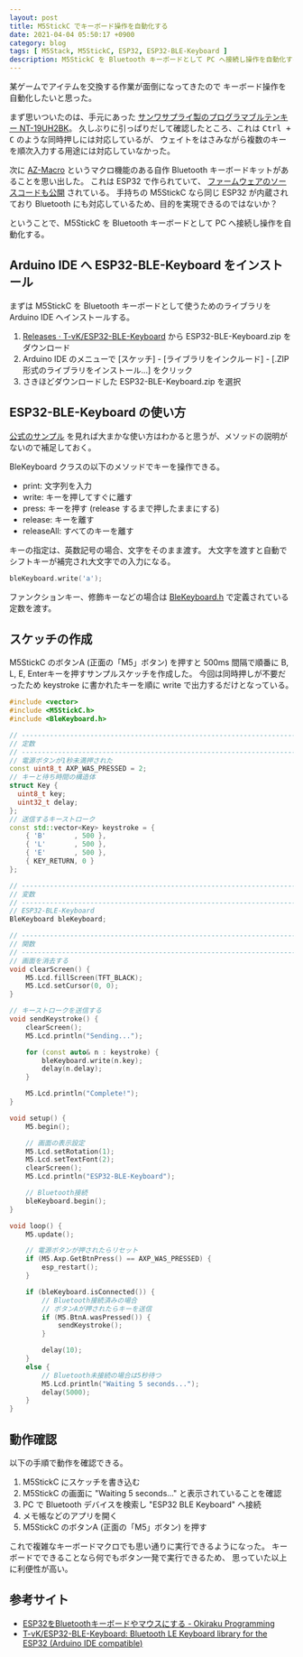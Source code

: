 ```yaml
---
layout: post
title: M5StickC でキーボード操作を自動化する
date: 2021-04-04 05:50:17 +0900
category: blog
tags: [ M5Stack, M5StickC, ESP32, ESP32-BLE-Keyboard ]
description: M5StickC を Bluetooth キーボードとして PC へ接続し操作を自動化する
---
```


某ゲームでアイテムを交換する作業が面倒になってきたので
キーボード操作を自動化したいと思った。

まず思いついたのは、手元にあった
[サンワサプライ製のプログラマブルテンキー NT-19UH2BK](https://www.amazon.co.jp/dp/B004INFZEG/saasan-22)。
久しぶりに引っぱりだして確認したところ、これは <kbd>Ctrl + C</kbd> のような同時押しには対応しているが、
ウェイトをはさみながら複数のキーを順次入力する用途には対応していなかった。

次に [AZ-Macro](https://booth.pm/ja/items/2655838)
というマクロ機能のある自作 Bluetooth キーボードキットがあることを思い出した。
これは ESP32 で作られていて、
[ファームウェアのソースコードも公開](https://github.com/palette-system/az-macro)
されている。
手持ちの M5StickC なら同じ ESP32 が内蔵されており
Bluetooth にも対応しているため、目的を実現できるのではないか？

ということで、M5StickC を Bluetooth キーボードとして PC へ接続し操作を自動化する。

## Arduino IDE へ ESP32-BLE-Keyboard をインストール

まずは M5StickC を Bluetooth キーボードとして使うためのライブラリを
Arduino IDE へインストールする。

1. [Releases · T-vK/ESP32-BLE-Keyboard](https://github.com/T-vK/ESP32-BLE-Keyboard/releases)
   から ESP32-BLE-Keyboard.zip をダウンロード
1. Arduino IDE のメニューで [スケッチ] - [ライブラリをインクルード] - [.ZIP形式のライブラリをインストール...] をクリック
1. さきほどダウンロードした ESP32-BLE-Keyboard.zip を選択

## ESP32-BLE-Keyboard の使い方

[公式のサンプル](https://github.com/T-vK/ESP32-BLE-Keyboard/blob/master/examples/SendKeyStrokes/SendKeyStrokes.ino)
を見れば大まかな使い方はわかると思うが、メソッドの説明がないので補足しておく。

BleKeyboard クラスの以下のメソッドでキーを操作できる。

- print: 文字列を入力
- write: キーを押してすぐに離す
- press: キーを押す (release するまで押したままにする)
- release: キーを離す
- releaseAll: すべてのキーを離す

キーの指定は、英数記号の場合、文字をそのまま渡す。
大文字を渡すと自動でシフトキーが補完され大文字での入力になる。

```cpp
bleKeyboard.write('a');
```

ファンクションキー、修飾キーなどの場合は
[BleKeyboard.h](https://github.com/T-vK/ESP32-BLE-Keyboard/blob/master/BleKeyboard.h)
で定義されている定数を渡す。

## スケッチの作成

M5StickC のボタンA (正面の「M5」ボタン) を押すと
500ms 間隔で順番に B, L, E, Enterキーを押すサンプルスケッチを作成した。
今回は同時押しが不要だったため
keystroke に書かれたキーを順に write で出力するだけとなっている。

```cpp
#include <vector>
#include <M5StickC.h>
#include <BleKeyboard.h>

// -----------------------------------------------------------------------------
// 定数
// -----------------------------------------------------------------------------
// 電源ボタンが1秒未満押された
const uint8_t AXP_WAS_PRESSED = 2;
// キーと待ち時間の構造体
struct Key {
  uint8_t key;
  uint32_t delay;
};
// 送信するキーストローク
const std::vector<Key> keystroke = {
    { 'B'       , 500 },
    { 'L'       , 500 },
    { 'E'       , 500 },
    { KEY_RETURN, 0 }
};

// -----------------------------------------------------------------------------
// 変数
// -----------------------------------------------------------------------------
// ESP32-BLE-Keyboard
BleKeyboard bleKeyboard;

// -----------------------------------------------------------------------------
// 関数
// -----------------------------------------------------------------------------
// 画面を消去する
void clearScreen() {
    M5.Lcd.fillScreen(TFT_BLACK);
    M5.Lcd.setCursor(0, 0);
}

// キーストロークを送信する
void sendKeystroke() {
    clearScreen();
    M5.Lcd.println("Sending...");

    for (const auto& n : keystroke) {
        bleKeyboard.write(n.key);
        delay(n.delay);
    }

    M5.Lcd.println("Complete!");
}

void setup() {
    M5.begin();

    // 画面の表示設定
    M5.Lcd.setRotation(1);
    M5.Lcd.setTextFont(2);
    clearScreen();
    M5.Lcd.println("ESP32-BLE-Keyboard");

    // Bluetooth接続
    bleKeyboard.begin();
}

void loop() {
    M5.update();

    // 電源ボタンが押されたらリセット
    if (M5.Axp.GetBtnPress() == AXP_WAS_PRESSED) {
        esp_restart();
    }

    if (bleKeyboard.isConnected()) {
        // Bluetooth接続済みの場合
        // ボタンAが押されたらキーを送信
        if (M5.BtnA.wasPressed()) {
            sendKeystroke();
        }

        delay(10);
    }
    else {
        // Bluetooth未接続の場合は5秒待つ
        M5.Lcd.println("Waiting 5 seconds...");
        delay(5000);
    }
}
```

## 動作確認

以下の手順で動作を確認できる。

1. M5StickC にスケッチを書き込む
1. M5StickC の画面に "Waiting 5 seconds..." と表示されていることを確認
1. PC で Bluetooth デバイスを検索し "ESP32 BLE Keyboard" へ接続
1. メモ帳などのアプリを開く
1. M5StickC のボタンA (正面の「M5」ボタン) を押す

これで複雑なキーボードマクロでも思い通りに実行できるようになった。
キーボードでできることなら何でもボタン一発で実行できるため、
思っていた以上に利便性が高い。

## 参考サイト

- [ESP32をBluetoothキーボードやマウスにする - Okiraku Programming](https://neocat.hatenablog.com/entry/2019/09/28/151947)
- [T-vK/ESP32-BLE-Keyboard: Bluetooth LE Keyboard library for the ESP32 (Arduino IDE compatible)](https://github.com/T-vK/ESP32-BLE-Keyboard)

